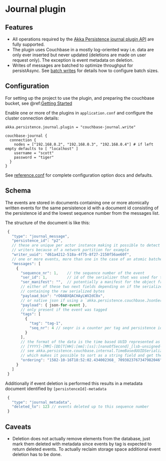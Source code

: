 # Journal plugin

## Features

 * All operations required by the [Akka Persistence journal plugin API](https://doc.akka.io/docs/akka/current/persistence-journals.html#journal-plugin-api) are fully supported.
 * The plugin uses Couchbase in a mostly log-oriented way i.e. data are only ever inserted but never updated 
   (deletions are made on user request only). The exception is event metadata on deletion.
 * Writes of messages are batched to optimize throughput for persistAsync. See 
 [batch writes](https://doc.akka.io/docs/akka/current/persistence.html#batch-writes) for details how to configure batch sizes. 

## Configuration

For setting up the project to use the plugin, and preparing the couchbase bucket, see @ref:[Getting Started](getting-started.md)

Enable one or more of the plugins in `application.conf` and configure the cluster connection details:

```hocon
akka.persistence.journal.plugin = "couchbase-journal.write"

couchbase-journal {
  connection {
    nodes = ["192.168.0.2", "192.168.0.3", "192.168.0.4"] # if left empty defaults to [ "localhost" ]
    username = "scott"
    password = "tiger"
  }
}
```

See [reference.conf](https://github.com/akka/akka-persistence-couchbase/blob/master/core/src/main/resources/reference.conf) 
for complete configuration option docs and defaults. 


## Schema

The events are stored in documents containing one or more atomically written events for the same persistence id with
a document id consisting of the persistence id and the lowest sequence number from the messages list.

The structure of the document is like this:

```js
 {
   "type": "journal_message",
   "persistence_id": "p2", 
   // these are unique per actor instance making it possible to detect if there are concurrent
   // writers because of a network partition for example
   "writer_uuid": "d61a4212-518a-4f75-8f27-2150f56ae60f", 
   // one or more events, more than one in the case of an atomic batched write
   "messages": [
     {
       "sequence_nr": 1,    // the sequence number of the event 
       "ser_id": 1,         // id of the serializer that was used for the payload
       "ser_manifest": "",  // potentially a manifest for the object from the serializer
       // either of these two next fields depending on if the serializer is a regular binary one - base64 encoded string
       // containing the raw serialized bytes
       "payload_bin": "rO0ABXQACHAyLWV2dC0x",
       // or native json if using a `akka.persistence.couchbase.JsonSerializer` (see serialization section of docs)
       "payload": { json-for-event },
       // only present if the event was tagged
       "tags": [
         {
           "tag": "tag-1",
           "seq_nr": 4 // seqnr is a counter per tag and persistence id to detect holes or out of order delivery 
         }
       ],
       // the format of the data is the time based UUID represented as (time in utc)
       // [YYYY]-[MM]-[DD]T[HH]:[mm]:[ss]:[nanoOfSecond]_[lsb-unsigned-long-as-space-padded-string]
       // see akka.persistence.couchbase.internal.TimeBasedUUIDSerialization
       // which makes it possible to sort as a string field and get the same order as sorting the actual time based UUIDs
       "ordering": "1582-10-16T18:52:02.434002368_ 7093823767347982046"
     }
   ]
 }
```

Additionally if event deletion is performed this results in a metadata document identified by `[persistenceId]-metadata`

```js
 {
   "type": "journal_metadata",
   "deleted_to": 123 // events deleted up to this sequence number
 }
```

## Caveats

 * Deletion does not actually remove elements from the database, just mark them deleted with metadata since events by tag
   is expected to return deleted events. To actually reclaim storage space additional event deletion has to be
   done. 